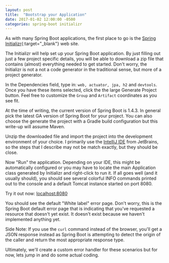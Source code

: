 ```yaml
---
layout: post
title:  "Bootstrap your Application"
date: 2017-01-02 12:00:00 -0500
categories: spring-boot initializr
---
```


As with many Spring Boot applications, the first place to go is the [Spring Initializr](http://start.spring.io/){:target="_blank"}
web site.
  
The Initializr will help set up your Spring Boot application.  By just filling out just a few
project specific details, you will be able to download a zip file that contains (almost) everything
needed to get started.  Don't worry, the Initializr is not a not a code generator in the traditional
sense, but more of a project generator.

In the Dependencies field, type in: `web, actuator, jpa, h2` and `devtools`.  Once you have these
items selected, click the the large Generate Project button.  Feel free to customize the `Group`
and `Artifact` coordinates as you see fit.

At the time of writing, the current version of Spring Boot is 1.4.3.  In general pick the latest GA
version of Spring Boot for your project.  You can also choose the generate the project with a Gradle
build configuration but this write-up will assume Maven.

Unzip the downloaded file and import the project into the development environment of your choice.
I primarily use the [IntelliJ IDE](https://www.jetbrains.com/idea/) from JetBrains, so the steps
that I describe may not be match exactly, but they should be close.

Now "Run" the application.  Depending on your IDE, this might be automatically configured or you
may have to locate the main Application class generated by Initializr and right-click to run it.  If
all goes well (and it usually should), you should see several colorful INFO commands printed out to
the console and a default Tomcat instance started on port 8080.

Try it out now: [localhost:8080](http://localhost:8080)

You should see the default "White label" error page.  Don't worry, this is the Spring Boot default
error page that is indicating that you've requested a resource that doesn't yet exist.  It doesn't
exist because we haven't implemented anything yet.

Side Note: If you use the `curl` command instead of the browser, you'll get a JSON response instead
as Spring Boot is attempting to detect the origin of the caller and return the most appropriate
response type.

Ultimately, we'll create a custom error handler for these scenarios but for now, lets jump in and do
some actual coding.
